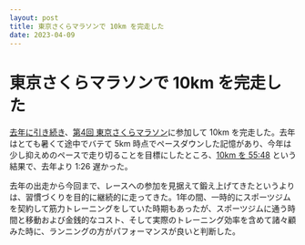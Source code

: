 ```yaml
---
layout: post
title: 東京さくらマラソンで 10km を完走した
date: 2023-04-09
---
```


# 東京さくらマラソンで 10km を完走した

[去年に引き続き](/posts/2022/tokyo-sakura-marathon.html)、[第4回 東京さくらマラソン](https://www.sportsentry.ne.jp/event/t/89856)に参加して 10km を完走した。去年はとても暑くて途中でバテて 5km 時点でペースダウンした記憶があり、今年は少し抑えめのペースで走り切ることを目標にしたところ、[10km を 55:48](https://www.t-njsf.net/tokyo/wp-content/uploads/2023/04/20230402sakura-1.pdf) という結果で、去年より 1:26 遅かった。

<div class="strava-embed-placeholder" data-embed-type="activity" data-embed-id="8816299078"></div><script src="https://strava-embeds.com/embed.js"></script>

去年の出走から今回まで、レースへの参加を見据えて鍛え上げてきたというよりは、習慣づくりを目的に継続的に走ってきた。1年の間、一時的にスポーツジムを契約して筋力トレーニングをしていた時期もあったが、スポーツジムに通う時間と移動および金銭的なコスト、そして実際のトレーニング効率を含めて諸々顧みた時に、ランニングの方がパフォーマンスが良いと判断した。
